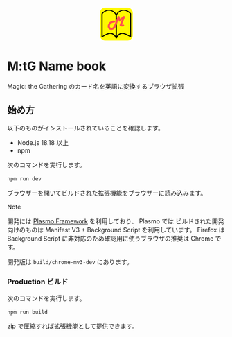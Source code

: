 <p align="center">
  <img src="https://raw.githubusercontent.com/izzet-mtg/mtg-name-book/refs/heads/main/logo.svg" width="15%" />
</p>

# M:tG Name book

Magic: the Gathering のカード名を英語に変換するブラウザ拡張

## 始め方

以下のものがインストールされていることを確認します。

- Node.js 18.18 以上
- npm

次のコマンドを実行します。

```bash
npm run dev
```

ブラウザーを開いてビルドされた拡張機能をブラウザーに読み込みます。

> [!NOTE]
> 開発には [Plasmo Framework](https://www.plasmo.com/) を利用しており、 Plasmo では ビルドされた開発向けのものは Manifest V3 + Background Script を利用しています。
> Firefox は Background Script に非対応のため確認用に使うブラウザの推奨は Chrome です。

開発版は `build/chrome-mv3-dev` にあります。

### Production ビルド

次のコマンドを実行します。

```bash
npm run build
```

zip で圧縮すれば拡張機能として提供できます。

